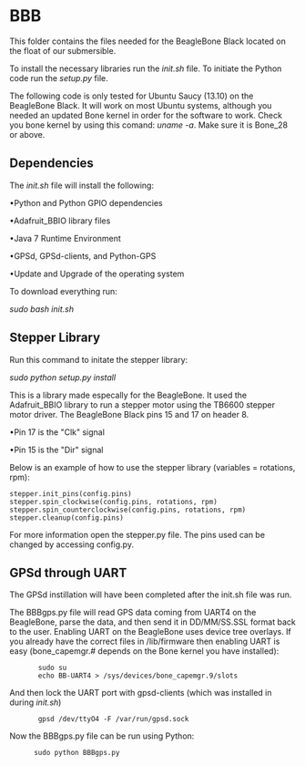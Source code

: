 BBB
===================================

This folder contains the files needed for the BeagleBone Black located on the float of our submersible. 

To install the necessary libraries run the _init.sh_ file. To initiate the Python code run the _setup.py_ file. 

The following code is only tested for Ubuntu Saucy (13.10) on the BeagleBone Black. It will work on most Ubuntu systems, although you needed an updated Bone kernel in order for the software to work. Check you bone kernel by using this comand: _uname -a_. Make sure it is Bone_28 or above. 


Dependencies
----------------------------------

The _init.sh_ file will install the following:
	
•Python and Python GPIO dependencies

•Adafruit_BBIO library files

•Java 7 Runtime Environment

•GPSd, GPSd-clients, and Python-GPS

•Update and Upgrade of the operating system

To download everything run:

_sudo bash init.sh_



Stepper Library
-----------------------------------

Run this command to initate the stepper library:

_sudo python setup.py install_

This is a library made especally for the BeagleBone. It used the Adafruit_BBIO library to run a stepper motor using the TB6600 stepper motor driver. The BeagleBone Black pins 15 and 17 on header 8. 

•Pin 17 is the "Clk" signal

•Pin 15 is the "Dir" signal
	
Below is an example of how to use the stepper library (variables = rotations, rpm):


	stepper.init_pins(config.pins)
	stepper.spin_clockwise(config.pins, rotations, rpm)
	stepper.spin_counterclockwise(config.pins, rotations, rpm)
	stepper.cleanup(config.pins)


For more information open the stepper.py file. The pins used can be changed by accessing config.py. 


GPSd through UART
--------------------------------------

The GPSd instillation will have been completed after the init.sh file was run.


The BBBgps.py file will read GPS data coming from UART4 on the BeagleBone, parse the data, and then send it in DD/MM/SS.SSL format back to the user. Enabling UART on the BeagleBone uses device tree overlays. If you already have the correct files in /lib/firmware then enabling UART is easy (bone_capemgr.# depends on the Bone kernel you have installed):
 
           sudo su
           echo BB-UART4 > /sys/devices/bone_capemgr.9/slots

And then lock the UART port with gpsd-clients (which was installed in during _init.sh_)

           gpsd /dev/ttyO4 -F /var/run/gpsd.sock

Now the BBBgps.py file can be run using Python:

          sudo python BBBgps.py
